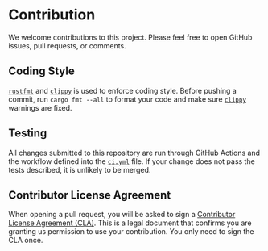 # Contribution

We welcome contributions to this project. Please feel free to open GitHub issues, pull requests, or comments.

## Coding Style

[`rustfmt`] and [`clippy`] is used to enforce coding style. Before pushing a commit, run `cargo fmt --all` to format your code and make sure [`clippy`] warnings are fixed.

[`rustfmt`]: https://github.com/rust-lang/rustfmt
[`clippy`]: https://github.com/rust-lang/clippy

## Testing

All changes submitted to this repository are run through GitHub Actions and the workflow defined into the [`ci.yml`] file. If your change does not pass the tests described, it is unlikely to be merged.

[`ci.yml`]: https://github.com/notgull/async-winit/blob/main/.github/workflows/ci.yml

## Contributor License Agreement

When opening a pull request, you will be asked to sign a [Contributor License Agreement (CLA)](https://cla-assistant.io/notgull/async-winit). This is a legal document that confirms you are granting us permission to use your contribution. You only need to sign the CLA once.
